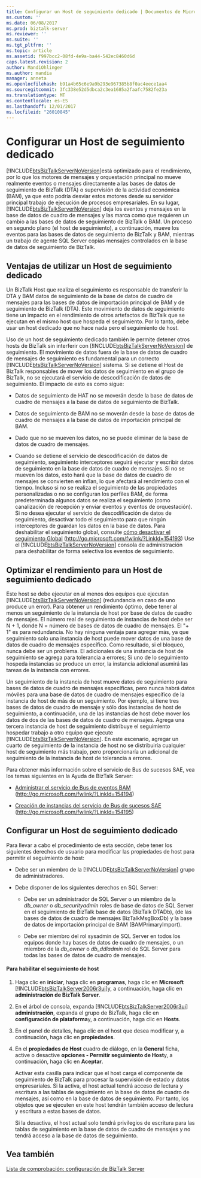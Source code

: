 ```yaml
---
title: Configurar un Host de seguimiento dedicado | Documentos de Microsoft
ms.custom: ''
ms.date: 06/08/2017
ms.prod: biztalk-server
ms.reviewer: ''
ms.suite: ''
ms.tgt_pltfrm: ''
ms.topic: article
ms.assetid: f997bcc2-08fd-4e9a-ba44-542ec8460d6d
caps.latest.revision: 2
author: MandiOhlinger
ms.author: mandia
manager: anneta
ms.openlocfilehash: b91a4b65c6e9a9b293e967385b8f0ac4eece1aa4
ms.sourcegitcommit: 3fc338e52d5dbca2c3ea1685a2faafc7582fe23a
ms.translationtype: MT
ms.contentlocale: es-ES
ms.lasthandoff: 12/01/2017
ms.locfileid: "26010845"
---
```

# <a name="configuring-a-dedicated-tracking-host"></a>Configurar un Host de seguimiento dedicado
[!INCLUDE[btsBizTalkServerNoVersion](../includes/btsbiztalkservernoversion-md.md)]está optimizado para el rendimiento, por lo que los motores de mensajes y orquestación principal no mueve realmente eventos o mensajes directamente a las bases de datos de seguimiento de BizTalk (DTA) o supervisión de la actividad económica (BAM), ya que esto podría desviar estos motores desde su servidor principal trabajo de ejecución de procesos empresariales. En su lugar, [!INCLUDE[btsBizTalkServerNoVersion](../includes/btsbiztalkservernoversion-md.md)] deja los eventos y mensajes en la base de datos de cuadro de mensajes y las marca como que requieren un cambio a las bases de datos de seguimiento de BizTalk o BAM. Un proceso en segundo plano (el host de seguimiento), a continuación, mueve los eventos para las bases de datos de seguimiento de BizTalk y BAM, mientras un trabajo de agente SQL Server copias mensajes controlados en la base de datos de seguimiento de BizTalk.  
  
## <a name="advantages-of-using-a-dedicated-tracking-host"></a>Ventajas de utilizar un Host de seguimiento dedicado  
 Un BizTalk Host que realiza el seguimiento es responsable de transferir la DTA y BAM datos de seguimiento de la base de datos de cuadro de mensajes para las bases de datos de importación principal de BAM y de seguimiento de BizTalk (DTA). Este movimiento de datos de seguimiento tiene un impacto en el rendimiento de otros artefactos de BizTalk que se ejecutan en el mismo host que hospeda el seguimiento. Por lo tanto, debe usar un host dedicado que no hace nada pero el seguimiento de host.  
  
 Uso de un host de seguimiento dedicado también le permite detener otros hosts de BizTalk sin interferir con [!INCLUDE[btsBizTalkServerNoVersion](../includes/btsbiztalkservernoversion-md.md)] de seguimiento. El movimiento de datos fuera de la base de datos de cuadro de mensajes de seguimiento es fundamental para un correcto [!INCLUDE[btsBizTalkServerNoVersion](../includes/btsbiztalkservernoversion-md.md)] sistema. Si se detiene el Host de BizTalk responsables de mover los datos de seguimiento en el grupo de BizTalk, no se ejecutará el servicio de descodificación de datos de seguimiento. El impacto de esto es como sigue:  
  
-   Datos de seguimiento de HAT no se moverán desde la base de datos de cuadro de mensajes a la base de datos de seguimiento de BizTalk.  
  
-   Datos de seguimiento de BAM no se moverán desde la base de datos de cuadro de mensajes a la base de datos de importación principal de BAM.  
  
-   Dado que no se mueven los datos, no se puede eliminar de la base de datos de cuadro de mensajes.  
  
-   Cuando se detiene el servicio de descodificación de datos de seguimiento, seguimiento interceptores seguirá ejecutar y escribir datos de seguimiento en la base de datos de cuadro de mensajes. Si no se mueven los datos, esto hará que la base de datos de cuadro de mensajes se convierten en inflan, lo que afectará al rendimiento con el tiempo. Incluso si no se realiza el seguimiento de las propiedades personalizadas o no se configuran los perfiles BAM, de forma predeterminada algunos datos se realiza el seguimiento (como canalización de recepción y enviar eventos y eventos de orquestación). Si no desea ejecutar el servicio de descodificación de datos de seguimiento, desactivar todo el seguimiento para que ningún interceptores de guardan los datos en la base de datos. Para deshabilitar el seguimiento global, consulte [cómo desactivar el seguimiento Global](http://go.microsoft.com/fwlink/?LinkId=154193) (http://go.microsoft.com/fwlink/?LinkId=154193) Use el [!INCLUDE[btsBizTalkServerNoVersion](../includes/btsbiztalkservernoversion-md.md)] consola de administración para deshabilitar de forma selectiva los eventos de seguimiento.  
  
## <a name="optimizing-performance-for-a-dedicated-tracking-host"></a>Optimizar el rendimiento para un Host de seguimiento dedicado  
 Este host se debe ejecutar en al menos dos equipos que ejecutan [!INCLUDE[btsBizTalkServerNoVersion](../includes/btsbiztalkservernoversion-md.md)] (redundancia en caso de uno produce un error). Para obtener un rendimiento óptimo, debe tener al menos un seguimiento de la instancia de host por base de datos de cuadro de mensajes. El número real de seguimiento de instancias de host debe ser N + 1, donde N = número de bases de datos de cuadro de mensajes. El "+ 1" es para redundancia. No hay ninguna ventaja para agregar más, ya que seguimiento solo una instancia de host puede mover datos de una base de datos de cuadro de mensajes específico. Como resultado, si el bloqueo, nunca debe ser un problema. El adicionales de una instancia de host de seguimiento se agrega para tolerancia a errores; Si uno de lo seguimiento hospeda instancias se produce un error, la instancia adicional asumirá las tareas de la instancia con errores.  
  
 Un seguimiento de la instancia de host mueve datos de seguimiento para bases de datos de cuadro de mensajes específicas, pero nunca habrá datos móviles para una base de datos de cuadro de mensajes específico de la instancia de host de más de un seguimiento. Por ejemplo, si tiene tres bases de datos de cuadro de mensaje y sólo dos instancias de host de seguimiento, a continuación, una de las instancias de host debe mover los datos de dos de las bases de datos de cuadro de mensajes. Agrega una tercera instancia de host de seguimiento distribuye el seguimiento hospedar trabajo a otro equipo que ejecute [!INCLUDE[btsBizTalkServerNoVersion](../includes/btsbiztalkservernoversion-md.md)]. En este escenario, agregar un cuarto de seguimiento de la instancia de host no se distribuiría cualquier host de seguimiento más trabajo, pero proporcionaría un adicional de seguimiento de la instancia de host de tolerancia a errores.  
  
 Para obtener más información sobre el servicio de Bus de sucesos SAE, vea los temas siguientes en la Ayuda de BizTalk Server:  
  
-   [Administrar el servicio de Bus de eventos BAM](http://go.microsoft.com/fwlink/?LinkId=154194) (http://go.microsoft.com/fwlink/?LinkId=154194)  
  
-   [Creación de instancias del servicio de Bus de sucesos SAE](http://go.microsoft.com/fwlink/?LinkId=154195) (http://go.microsoft.com/fwlink/?LinkId=154195)  
  
## <a name="configuring-a-dedicated-tracking-host"></a>Configurar un Host de seguimiento dedicado  
 Para llevar a cabo el procedimiento de esta sección, debe tener los siguientes derechos de usuario para modificar las propiedades de host para permitir el seguimiento de host:  
  
-   Debe ser un miembro de la [!INCLUDE[btsBizTalkServerNoVersion](../includes/btsbiztalkservernoversion-md.md)] grupo de administradores.  
  
-   Debe disponer de los siguientes derechos en SQL Server:  
  
    -   Debe ser un administrador de SQL Server o un miembro de la *db_owner* o *db_securityadmin* roles de base de datos de SQL Server en el seguimiento de BizTalk base de datos (BizTalk DTADb), (de las bases de datos de cuadro de mensajes BizTalkMsgBoxDb) y la base de datos de importación principal de BAM (BAMPrimaryImport).  
  
    -   Debe ser miembro del rol sysadmin de SQL Server en todos los equipos donde hay bases de datos de cuadro de mensajes, o un miembro de la *db_owner* o *db_ddladmin* rol de SQL Server para todas las bases de datos de cuadro de mensajes.  
  
#### <a name="to-enable-host-tracking"></a>Para habilitar el seguimiento de host  
  
1.  Haga clic en **iniciar**, haga clic en **programas**, haga clic en **Microsoft** [!INCLUDE[btsBizTalkServer2006r3ui](../includes/btsbiztalkserver2006r3ui-md.md)]y, a continuación, haga clic en **administración de BizTalk Server**.  
  
2.  En el árbol de consola, expanda [!INCLUDE[btsBizTalkServer2006r3ui](../includes/btsbiztalkserver2006r3ui-md.md)] **administración**, expanda el grupo de BizTalk, haga clic en **configuración de plataforma**y, a continuación, haga clic en **Hosts**.  
  
3.  En el panel de detalles, haga clic en el host que desea modificar y, a continuación, haga clic en **propiedades**.  
  
4.  En el **propiedades de Host** cuadro de diálogo, en la **General** ficha, active o desactive **opciones - Permitir seguimiento de Host**y, a continuación, haga clic en **Aceptar**.  
  
     Activar esta casilla para indicar que el host carga el componente de seguimiento de BizTalk para procesar la supervisión de estado y datos empresariales. Si la activa, el host actual tendrá acceso de lectura y escritura a las tablas de seguimiento en la base de datos de cuadro de mensajes, así como en la base de datos de seguimiento. Por tanto, los objetos que se ejecuten en este host tendrán también acceso de lectura y escritura a estas bases de datos.  
  
     Si la desactiva, el host actual solo tendrá privilegios de escritura para las tablas de seguimiento en la base de datos de cuadro de mensajes y no tendrá acceso a la base de datos de seguimiento.  
  
## <a name="see-also"></a>Vea también  
 [Lista de comprobación: configuración de BizTalk Server](../technical-guides/checklist-configuring-biztalk-server.md)